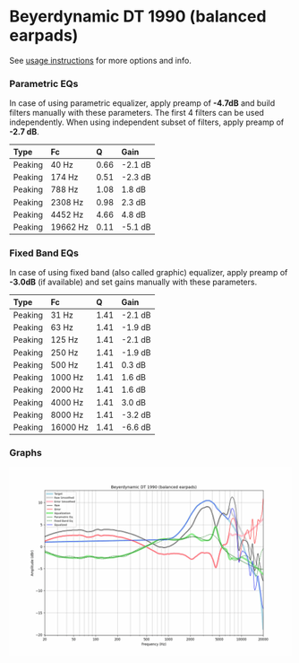 # Beyerdynamic DT 1990 (balanced earpads)
See [usage instructions](https://github.com/jaakkopasanen/AutoEq#usage) for more options and info.

### Parametric EQs
In case of using parametric equalizer, apply preamp of **-4.7dB** and build filters manually
with these parameters. The first 4 filters can be used independently.
When using independent subset of filters, apply preamp of **-2.7 dB**.

| Type    | Fc       |    Q | Gain    |
|:--------|:---------|:-----|:--------|
| Peaking | 40 Hz    | 0.66 | -2.1 dB |
| Peaking | 174 Hz   | 0.51 | -2.3 dB |
| Peaking | 788 Hz   | 1.08 | 1.8 dB  |
| Peaking | 2308 Hz  | 0.98 | 2.3 dB  |
| Peaking | 4452 Hz  | 4.66 | 4.8 dB  |
| Peaking | 19662 Hz | 0.11 | -5.1 dB |

### Fixed Band EQs
In case of using fixed band (also called graphic) equalizer, apply preamp of **-3.0dB**
(if available) and set gains manually with these parameters.

| Type    | Fc       |    Q | Gain    |
|:--------|:---------|:-----|:--------|
| Peaking | 31 Hz    | 1.41 | -2.1 dB |
| Peaking | 63 Hz    | 1.41 | -1.9 dB |
| Peaking | 125 Hz   | 1.41 | -2.1 dB |
| Peaking | 250 Hz   | 1.41 | -1.9 dB |
| Peaking | 500 Hz   | 1.41 | 0.3 dB  |
| Peaking | 1000 Hz  | 1.41 | 1.6 dB  |
| Peaking | 2000 Hz  | 1.41 | 1.6 dB  |
| Peaking | 4000 Hz  | 1.41 | 3.0 dB  |
| Peaking | 8000 Hz  | 1.41 | -3.2 dB |
| Peaking | 16000 Hz | 1.41 | -6.6 dB |

### Graphs
![](./Beyerdynamic%20DT%201990%20(balanced%20earpads).png)